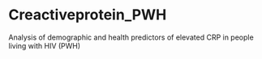 # Creactiveprotein_PWH
Analysis of demographic and health predictors of elevated CRP in people living with HIV (PWH)
